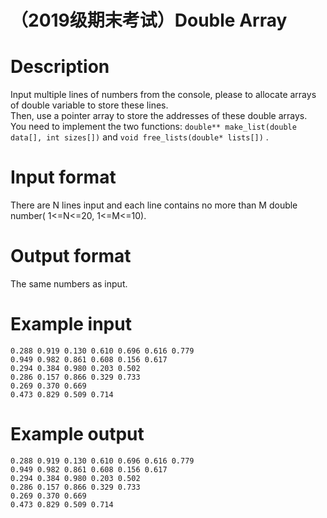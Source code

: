 # （2019级期末考试）Double Array

# Description
Input multiple lines of numbers from the console, please to allocate arrays of double variable to store these lines.   
Then, use a pointer array to store the addresses of these double arrays.   
You need to implement the two functions: `double** make_list(double data[], int sizes[])` and `void free_lists(double* lists[])` .
# Input format
There are N lines input and each line contains no more than M double number( 1<=N<=20, 1<=M<=10).
# Output format
The same numbers as input.
# Example input
```
0.288 0.919 0.130 0.610 0.696 0.616 0.779
0.949 0.982 0.861 0.608 0.156 0.617
0.294 0.384 0.980 0.203 0.502
0.286 0.157 0.866 0.329 0.733
0.269 0.370 0.669
0.473 0.829 0.509 0.714
```
# Example output
```
0.288 0.919 0.130 0.610 0.696 0.616 0.779
0.949 0.982 0.861 0.608 0.156 0.617
0.294 0.384 0.980 0.203 0.502
0.286 0.157 0.866 0.329 0.733
0.269 0.370 0.669
0.473 0.829 0.509 0.714
```